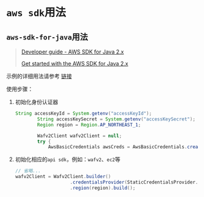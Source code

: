 # `aws sdk`用法

## `aws-sdk-for-java`用法

>[Developer guide - AWS SDK for Java 2.x](https://docs.aws.amazon.com/sdk-for-java/latest/developer-guide/home.html)
>
>[Get started with the AWS SDK for Java 2.x](https://docs.aws.amazon.com/sdk-for-java/latest/developer-guide/get-started.html#get-started-setup-javamaven)

示例的详细用法请参考 [链接](https://gitee.com/dexterleslie/demonstration/tree/master/aws/demo-aws-sdk-for-java)

使用步骤：

1. 初始化身份认证器

   ```java
   String accessKeyId = System.getenv("accessKeyId");
           String accessKeySecret = System.getenv("accessKeySecret");
           Region region = Region.AP_NORTHEAST_1;
   
           Wafv2Client wafv2Client = null;
           try {
               AwsBasicCredentials awsCreds = AwsBasicCredentials.create(accessKeyId, accessKeySecret);
   ```

   

2. 初始化相应的`api sdk`，例如：`wafv2`、`ec2`等

   ```java
   // 省略...
   wafv2Client = Wafv2Client.builder()
                       .credentialsProvider(StaticCredentialsProvider.create(awsCreds))
                       .region(region).build();
   ```